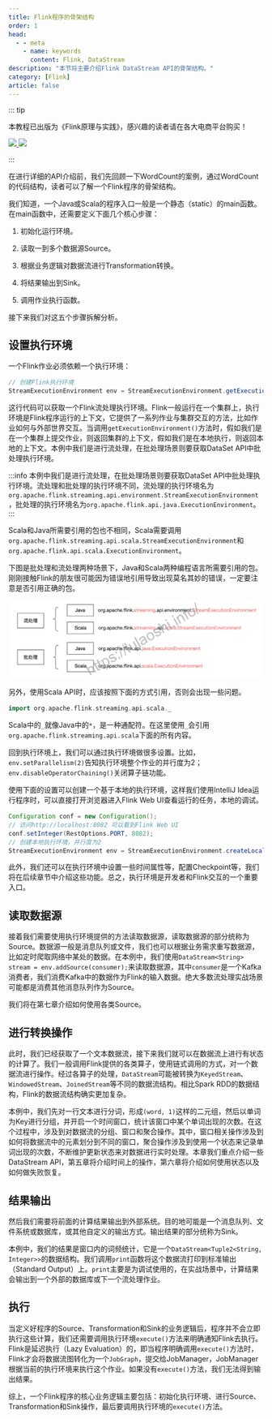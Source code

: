 ```yaml
---
title: Flink程序的骨架结构
order: 1
head:
  - - meta
    - name: keywords
      content: Flink, DataStream
description: "本节将主要介绍Flink DataStream API的骨架结构。"
category: [Flink]
article: false
---
```


::: tip

本教程已出版为《Flink原理与实践》，感兴趣的读者请在各大电商平台购买！

<a href="https://item.jd.com/13154364.html"> ![](https://img.shields.io/badge/JD-%E8%B4%AD%E4%B9%B0%E9%93%BE%E6%8E%A5-red) </a>
<a href="https://github.com/luweizheng/flink-tutorials">
![](https://img.shields.io/badge/GitHub-%E9%85%8D%E5%A5%97%E6%BA%90%E7%A0%81-blue)
</a>

:::

在进行详细的API介绍前，我们先回顾一下WordCount的案例，通过WordCount的代码结构，读者可以了解一个Flink程序的骨架结构。

我们知道，一个Java或Scala的程序入口一般是一个静态（static）的main函数。在main函数中，还需要定义下面几个核心步骤：

1. 初始化运行环境。

2. 读取一到多个数据源Source。

3. 根据业务逻辑对数据流进行Transformation转换。

4. 将结果输出到Sink。

5. 调用作业执行函数。

接下来我们对这五个步骤拆解分析。

## 设置执行环境

一个Flink作业必须依赖一个执行环境：

```java
// 创建Flink执行环境
StreamExecutionEnvironment env = StreamExecutionEnvironment.getExecutionEnvironment();
```

这行代码可以获取一个Flink流处理执行环境。Flink一般运行在一个集群上，执行环境是Flink程序运行的上下文，它提供了一系列作业与集群交互的方法，比如作业如何与外部世界交互。当调用`getExecutionEnvironment()`方法时，假如我们是在一个集群上提交作业，则返回集群的上下文，假如我们是在本地执行，则返回本地的上下文。本例中我们是进行流处理，在批处理场景则要获取DataSet API中批处理执行环境。

:::info
本例中我们是进行流处理，在批处理场景则要获取DataSet API中批处理执行环境。流处理和批处理的执行环境不同，流处理的执行环境名为`org.apache.flink.streaming.api.environment.StreamExecutionEnvironment`，批处理的执行环境名为`org.apache.flink.api.java.ExecutionEnvironment`。
:::

Scala和Java所需要引用的包也不相同，Scala需要调用`org.apache.flink.streaming.api.scala.StreamExecutionEnvironment`和`org.apache.flink.api.scala.ExecutionEnvironment`。

下图是批处理和流处理两种场景下，Java和Scala两种编程语言所需要引用的包。刚刚接触Flink的朋友很可能因为错误地引用导致出现莫名其妙的错误，一定要注意是否引用正确的包。

![流处理和批处理不同场景下，相关API的引用](./img/batch-streaming-api-import.png)

另外，使用Scala API时，应该按照下面的方式引用，否则会出现一些问题。

```scala
import org.apache.flink.streaming.api.scala._
```

Scala中的`_`就像Java中的`*`，是一种通配符。在这里使用`_`会引用`org.apache.flink.streaming.api.scala`下面的所有内容。

回到执行环境上，我们可以通过执行环境做很多设置。比如，`env.setParallelism(2)`告知执行环境整个作业的并行度为2；`env.disableOperatorChaining()`关闭算子链功能。

使用下面的设置可以创建一个基于本地的执行环境，这样我们使用IntelliJ Idea运行程序时，可以直接打开浏览器进入Flink Web UI查看运行的任务，本地的调试。

```java
Configuration conf = new Configuration();
// 访问http://localhost:8082 可以看到Flink Web UI
conf.setInteger(RestOptions.PORT, 8082);
// 创建本地执行环境，并行度为2
StreamExecutionEnvironment env = StreamExecutionEnvironment.createLocalEnvironment(2, conf);
```

此外，我们还可以在执行环境中设置一些时间属性等，配置Checkpoint等，我们将在后续章节中介绍这些功能。总之，执行环境是开发者和Flink交互的一个重要入口。

## 读取数据源

接着我们需要使用执行环境提供的方法读取数据源，读取数据源的部分统称为Source。数据源一般是消息队列或文件，我们也可以根据业务需求重写数据源，比如定时爬取网络中某处的数据。在本例中，我们使用`DataStream<String> stream = env.addSource(consumer);`来读取数据源，其中`consumer`是一个Kafka消费者，我们消费Kafka中的数据作为Flink的输入数据。绝大多数流处理实战场景可能都是消费其他消息队列作为Source。

我们将在第七章介绍如何使用各类Source。

## 进行转换操作

此时，我们已经获取了一个文本数据流，接下来我们就可以在数据流上进行有状态的计算了。我们一般调用Flink提供的各类算子，使用链式调用的方式，对一个数据流进行操作。经过各算子的处理，`DataStream`可能被转换为`KeyedStream`、`WindowedStream`、`JoinedStream`等不同的数据流结构。相比Spark RDD的数据结构，Flink的数据流结构确实更加复杂。

本例中，我们先对一行文本进行分词，形成`(word, 1)`这样的二元组，然后以单词为Key进行分组，并开启一个时间窗口，统计该窗口中某个单词出现的次数。在这个过程中，涉及到对数据流的分组、窗口和聚合操作。其中，窗口相关操作涉及到如何将数据流中的元素划分到不同的窗口，聚合操作涉及到使用一个状态来记录单词出现的次数，不断维护更新状态来对数据进行实时处理。本章我们重点介绍一些DataStream API，第五章将介绍时间上的操作，第六章将介绍如何使用状态以及如何做失败恢复。

## 结果输出

然后我们需要将前面的计算结果输出到外部系统。目的地可能是一个消息队列、文件系统或数据库，或其他自定义的输出方式。输出结果的部分统称为Sink。

本例中，我们的结果是窗口内的词频统计，它是一个`DataStream<Tuple2<String, Integer>>`的数据结构。我们调用`print`函数将这个数据流打印到标准输出（Standard Output）上。`print`主要是为调试使用的，在实战场景中，计算结果会输出到一个外部的数据库或下一个流处理作业。

## 执行

当定义好程序的Source、Transformation和Sink的业务逻辑后，程序并不会立即执行这些计算，我们还需要调用执行环境`execute()`方法来明确通知Flink去执行。Flink是延迟执行（Lazy Evaluation）的，即当程序明确调用`execute()`方法时，Flink才会将数据流图转化为一个`JobGraph`，提交给JobManager，JobManager根据当前的执行环境来执行这个作业。如果没有`execute()`方法，我们无法得到输出结果。

综上，一个Flink程序的核心业务逻辑主要包括：初始化执行环境、进行Source、Transformation和Sink操作，最后要调用执行环境的`execute()`方法。